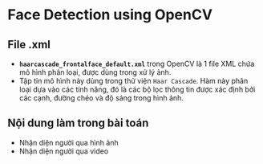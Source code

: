 # Face Detection using OpenCV
## File .xml
- **`haarcascade_frontalface_default.xml`** trong OpenCV là 1 file XML chứa mô hình phân loại, được dùng trong xử lý ảnh.
- Tập tin mô hình này dùng trong thử viện `Haar Cascade`. Hàm này phân loại dựa vào các tính năng, đó là các bộ lọc thông tin được xác định bởi các cạnh, đường chéo và độ sáng trong hình ảnh.
## Nội dung làm trong bài toán
- Nhận diện người qua hình ảnh
- Nhận diện người qua video
